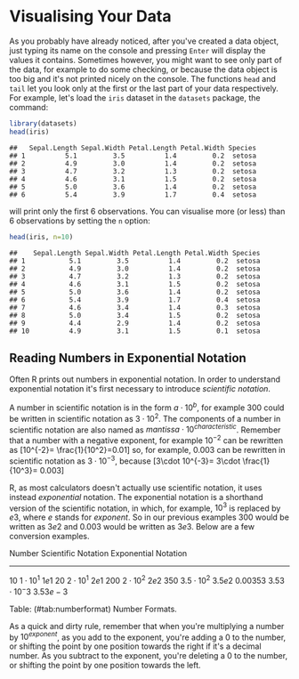 # Visualising Your Data

As you probably have already noticed, after you've created a data object, just typing its name on the console and pressing `Enter` will display the values it contains. Sometimes however, you might want to see only part of the data, for example to do some checking, or because the data object is too big and it's not printed nicely on the console. The functions `head` and `tail` let you look only at the first or the last part of your data respectively. For example, let's load the `iris` dataset in the `datasets` package, the command:

```r
library(datasets)
head(iris)
```

```
##   Sepal.Length Sepal.Width Petal.Length Petal.Width Species
## 1          5.1         3.5          1.4         0.2  setosa
## 2          4.9         3.0          1.4         0.2  setosa
## 3          4.7         3.2          1.3         0.2  setosa
## 4          4.6         3.1          1.5         0.2  setosa
## 5          5.0         3.6          1.4         0.2  setosa
## 6          5.4         3.9          1.7         0.4  setosa
```
will print only the first 6 observations. You can visualise more (or less) than 6 observations by setting the `n` option:

```r
head(iris, n=10)
```

```
##    Sepal.Length Sepal.Width Petal.Length Petal.Width Species
## 1           5.1         3.5          1.4         0.2  setosa
## 2           4.9         3.0          1.4         0.2  setosa
## 3           4.7         3.2          1.3         0.2  setosa
## 4           4.6         3.1          1.5         0.2  setosa
## 5           5.0         3.6          1.4         0.2  setosa
## 6           5.4         3.9          1.7         0.4  setosa
## 7           4.6         3.4          1.4         0.3  setosa
## 8           5.0         3.4          1.5         0.2  setosa
## 9           4.4         2.9          1.4         0.2  setosa
## 10          4.9         3.1          1.5         0.1  setosa
```

## Reading Numbers in Exponential Notation

Often R prints out numbers in exponential notation. In order to understand exponential notation it's first necessary to introduce *scientific notation*.

 A number in scientific notation is in the form $a\cdot 10^b$, for example 300 could be written in scientific notation as $3\cdot 10^2$. The components of a number in scientific notation are also named as $mantissa \cdot 10^{characteristic}$. Remember that a number with a negative exponent, for example $10^{-2}$ can be rewritten as
\[10^{-2}= \frac{1}{10^2}=0.01\]
so, for example, $0.003$ can be rewritten in scientific notation as $3\cdot 10^{-3}$, because
\[3\cdot 10^{-3}= 3\cdot \frac{1}{10^3}= 0.003\]

R, as most calculators doesn't actually use scientific notation, it uses instead *exponential* notation. The exponential notation is a shorthand version of the scientific notation, in which, for example, $10^3$ is replaced by $e3$, where $e$ stands for *exponent*. So in our previous examples 300 would be written as $3e2$ and 0.003 would be written as $3e3$. Below are a few conversion examples.

Number    Scientific Notation  Exponential Notation
------    -------------------  --------------------
$10$      $1\cdot 10^1$        $1e1$
$20$      $2\cdot 10^1$        $2e1$
$200$     $2\cdot 10^2$        $2e2$
$350$     $3.5\cdot 10^2$      $3.5e2$
$0.00353$ $3.53\cdot 10^-3$    $3.53e-3$

Table: (\#tab:numberformat) Number Formats.

As a quick and dirty rule, remember that when you're multiplying a number by $10^{exponent}$, as you add to the exponent, you're adding a 0 to the number, or shifting the point by one position towards the right if it's a decimal number. As you subtract to the exponent, you're deleting a 0 to the number, or shifting the point by one position towards the left.



